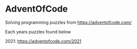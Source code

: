 # AdventOfCode

Solving programming puzzles from https://adventofcode.com/

Each years puzzles found below

2021: https://adventofcode.com/2021
